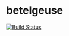 # betelgeuse
[![Build Status](https://travis-ci.org/THofstee/betelgeuse.svg?branch=master)](https://travis-ci.org/THofstee/betelgeuse.svg?branch=master)
